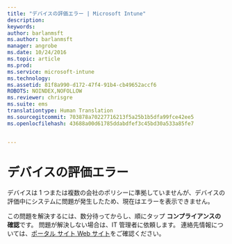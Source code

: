 ```yaml
---
title: "デバイスの評価エラー | Microsoft Intune"
description: 
keywords: 
author: barlanmsft
ms.author: barlanmsft
manager: angrobe
ms.date: 10/24/2016
ms.topic: article
ms.prod: 
ms.service: microsoft-intune
ms.technology: 
ms.assetid: 81f8a990-d172-47f4-91b4-cb49652accf6
ROBOTS: NOINDEX,NOFOLLOW
ms.reviewer: chrisgre
ms.suite: ems
translationtype: Human Translation
ms.sourcegitcommit: 703878a70227716213f5a25b1b5dfa99fce42ee5
ms.openlocfilehash: 43688a00d61785ddabdfef3c45bd30a533a85fe7


---
```



# <a name="error-evaluating-device"></a>デバイスの評価エラー
デバイスは 1 つまたは複数の会社のポリシーに準拠していませんが、デバイスの評価中にシステムに問題が発生したため、現在はエラーを表示できません。  

この問題を解決するには、数分待ってからし、順にタップ **コンプライアンスの確認**です。 問題が解決しない場合は、IT 管理者に依頼します。 連絡先情報については、[ポータル サイト Web サイト](http://portal.manage.microsoft.com)をご確認ください。



<!--HONumber=Oct16_HO2-->


